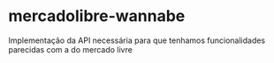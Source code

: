 # mercadolibre-wannabe
Implementação da API necessária para que tenhamos funcionalidades parecidas com a do mercado livre
